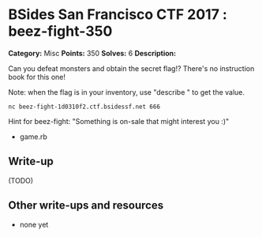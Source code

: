 # BSides San Francisco CTF 2017 : beez-fight-350

**Category:** Misc
**Points:** 350
**Solves:** 6
**Description:**

Can you defeat monsters and obtain the secret flag!? There's no instruction book for this one!

Note: when the flag is in your inventory, use "describe " to get the value.

    nc beez-fight-1d0310f2.ctf.bsidessf.net 666

Hint for beez-fight: "Something is on-sale that might interest you :)"


* game.rb


## Write-up

(TODO)

## Other write-ups and resources

* none yet
